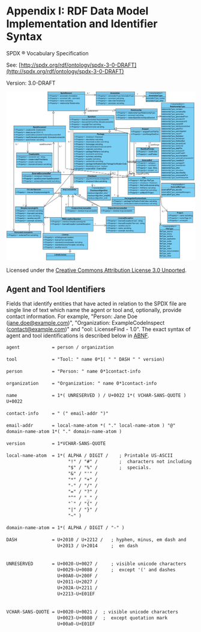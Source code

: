 # Appendix I: RDF Data Model Implementation and Identifier Syntax

SPDX ® Vocabulary Specification

See: [http://spdx.org/rdf/ontology/spdx-3-0-DRAFT](http://spdx.org/rdf/ontology/spdx-3-0-DRAFT)

Version: 3.0-DRAFT

![SPDX 3.0-DRAFT RDF Ontology](img/spdx-3.0-DRAFT-rdf-ontology.png)

Licensed under the [Creative Commons Attribution License 3.0 Unported](http://creativecommons.org/licenses/by/3.0/).

## Agent and Tool Identifiers
Fields that identify entities that have acted in relation to the SPDX file are single line of text which name the agent or
tool and, optionally, provide contact information. For example, "Person: Jane Doe (jane.doe@example.com)",
"Organization: ExampleCodeInspect (contact@example.com)" and "ool: LicenseFind - 1.0". The exact syntax of agent and tool identifications is described below in [ABNF](http://tools.ietf.org/html/rfc5234).

    agent            = person / organization

    tool             = "Tool: " name 0*1( " " DASH " " version)

    person           = "Person: " name 0*1contact-info

    organization     = "Organization: " name 0*1contact-info

    name             = 1*( UNRESERVED ) / U+0022 1*( VCHAR-SANS-QUOTE ) U+0022

    contact-info     = " (" email-addr ")"

    email-addr       = local-name-atom *( "." local-name-atom ) "@" domain-name-atom 1*( "." domain-name-atom )

    version          = 1*VCHAR-SANS-QUOTE

    local-name-atom  = 1*( ALPHA / DIGIT /    ; Printable US-ASCII
                           "!" / "#" /        ;  characters not including
                           "$" / "%" /        ;  specials.
                           "&" / "'" /
                           "*" / "+" /
                           "-" / "/" /
                           "=" / "?" /
                           "^" / "_" /
                           "`" / "{" /
                           "|" / "}" /
                           "~" )

    domain-name-atom = 1*( ALPHA / DIGIT / "-" )

    DASH             = U+2010 / U+2212 /   ; hyphen, minus, em dash and
                       U+2013 / U+2014     ;  en dash


    UNRESERVED       = U+0020-U+0027 /     ; visible unicode characters
                       U+0029-U+0080 /     ;  except '(' and dashes
                       U+00A0-U+200F /
                       U+2011-U+2027 /
                       U+202A-U+2211 /
                       U+2213-U+E01EF


    VCHAR-SANS-QUOTE = U+0020-U+0021 /  ; visible unicode characters
                       U+0023-U+0080 /  ;  except quotation mark
                       U+00a0-U+E01EF